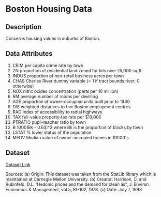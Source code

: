 # Boston Housing Data

## Description

Concerns housing values in suburbs of Boston.

## Data Attributes
1. CRIM per capita crime rate by town
2. ZN proportion of residential land zoned for lots over
25,000 sq.ft.
3. INDUS proportion of non-retail business acres per town
4. CHAS Charles River dummy variable (= 1 if tract bounds
river; 0 otherwise)
5. NOX nitric oxides concentration (parts per 10 million)
6. RM average number of rooms per dwelling
7. AGE proportion of owner-occupied units built prior to 1940
8. DIS weighted distances to five Boston employment centres
9. RAD index of accessibility to radial highways
10. TAX full-value property-tax rate per $10,000
11. PTRATIO pupil-teacher ratio by town
12. B 1000(Bk - 0.63)^2 where Bk is the proportion of blacks
by town
13. LSTAT % lower status of the population
14. MEDV Median value of owner-occupied homes in $1000's

## Dataset
[Dataset Link](https://www.kaggle.com/datasets/arslanali4343/real-estate-dataset)

Sources:
(a) Origin: This dataset was taken from the StatLib library which is
maintained at Carnegie Mellon University.
(b) Creator: Harrison, D. and Rubinfeld, D.L. 'Hedonic prices and the
demand for clean air', J. Environ. Economics & Management,
vol.5, 81-102, 1978.
(c) Date: July 7, 1993
